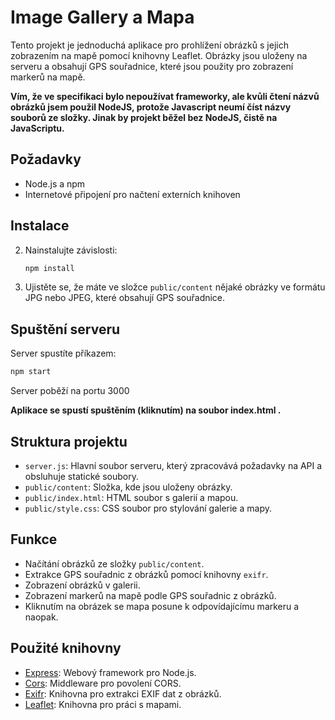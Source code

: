 # Image Gallery a Mapa

Tento projekt je jednoduchá aplikace pro prohlížení obrázků s jejich zobrazením na mapě pomocí knihovny Leaflet. Obrázky jsou uloženy na serveru a obsahují GPS souřadnice, které jsou použity pro zobrazení markerů na mapě.

**Vím, že ve specifikaci bylo nepoužívat frameworky, ale kvůli čtení názvů obrázků jsem použil NodeJS, protože Javascript neumí číst názvy souborů ze složky. Jinak by projekt běžel bez NodeJS, čistě na JavaScriptu.**

## Požadavky

- Node.js a npm
- Internetové připojení pro načtení externích knihoven

## Instalace

2. Nainstalujte závislosti:

   ```bash
   npm install
   ```

3. Ujistěte se, že máte ve složce `public/content` nějaké obrázky ve formátu JPG nebo JPEG, které obsahují GPS souřadnice.

## Spuštění serveru

Server spustíte příkazem:

```bash
npm start
```

Server poběží na portu 3000

**Aplikace se spustí spuštěním (kliknutím) na soubor index.html .**



## Struktura projektu

- `server.js`: Hlavní soubor serveru, který zpracovává požadavky na API a obsluhuje statické soubory.
- `public/content`: Složka, kde jsou uloženy obrázky.
- `public/index.html`: HTML soubor s galerií a mapou.
- `public/style.css`: CSS soubor pro stylování galerie a mapy.

## Funkce

- Načítání obrázků ze složky `public/content`.
- Extrakce GPS souřadnic z obrázků pomocí knihovny `exifr`.
- Zobrazení obrázků v galerii.
- Zobrazení markerů na mapě podle GPS souřadnic z obrázků.
- Kliknutím na obrázek se mapa posune k odpovídajícímu markeru a naopak.

## Použité knihovny

- [Express](https://expressjs.com/): Webový framework pro Node.js.
- [Cors](https://github.com/expressjs/cors): Middleware pro povolení CORS.
- [Exifr](https://github.com/MikeKovarik/exifr): Knihovna pro extrakci EXIF dat z obrázků.
- [Leaflet](https://leafletjs.com/): Knihovna pro práci s mapami.